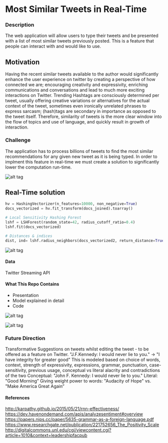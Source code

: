 # Most Similar Tweets in Real-Time

### Description
The web application will allow users to type their tweets and be presented with a list of most similar tweets previously posted.
This is a feature that people can interact with and would like to use.

## Motivation

Having the recent similar tweets available to the author would significantly enhance the user experience on twitter by 
creating a perspective of how connected we are; encouraging creativity and expressivity, enriching communications and
conversations and lead to much more exciting interactions on Twitter.
Trending Hashtags are consciously determined per tweet, usually offering creative variations or alternatives for the actual context of the tweet, sometimes even ironically unrelated phrases to express sarcasm; 
(hash)tags are secondary in importance as opposed to the tweet itself. Therefore, similarity of tweets is the more 
clear window into the flow of topics and use of language, and quickly result in growth of interaction.

### Challenge

The application has to process billions of tweets to find the most similar recommendations for any given new tweet as it is being typed. In order to implment this feature in real-time we must create a solution to significantly lower the computation run-time.

![alt tag](https://github.com/minoobeyzavi/Twinkle/blob/master/APP/static/img/Twinkle.png)


## Real-Time solution

```python
hv = HashingVectorizer(n_features=10000, non_negative=True)
docs_vectorized = hv.fit_transform(docs_joined).toarray()

# Local Sensitivity Hashing Forest
lshf = LSHForest(random_state=42, radius_cutoff_ratio=0.4)
lshf.fit(docs_vectorized)

# Distances & indices
dist, ind= lshf.radius_neighbors(docs_vectorized2, return_distance=True)
```

![alt tag](https://github.com/minoobeyzavi/Twinkle/blob/master/APP/static/img/Solution.png)

#### Data

Twitter Streaming API

#### What This Repo Contains

- Presentation
- Model explained in detail
- Code

![alt tag](https://github.com/minoobeyzavi/Twinkle/blob/master/APP/static/img/screenshot01.png)

![alt tag](https://github.com/minoobeyzavi/Twinkle/blob/master/APP/static/img/screenshot02.png)

### Future Direction

Transformative Suggestions on tweets whilst editing the tweet - to be offered as a feature on Twitter.
"J.F.Kennedy: I would never lie to you." -> "I have integrity for greater good”
This is modeled based on choice of words, context, strength of expressivity, expressions, grammar, punctuation, 
case-sensitivity, previous usage, conceptual vs literal alacrity and contradictions of the two
Conceptual:  "John F. Kennedy: I would never lie to you."
Literal: "Good Morning”
Giving weight power to words: "Audacity of Hope" vs. "Make America Great Again”

#### References

http://karpathy.github.io/2015/05/21/rnn-effectiveness/
https://dev.havenondemand.com/apis/analyzesentiment#overview
https://papers.nips.cc/paper/5635-grammar-as-a-foreign-language.pdf
https://www.researchgate.net/publication/221752656_The_Positivity_Scale
http://digitalcommons.unl.edu/cgi/viewcontent.cgi?article=1010&context=leadershipfacpub
